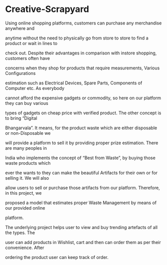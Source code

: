 # Creative-Scrapyard
Using online shopping platforms, customers can purchase any merchandise anywhere and

anytime without the need to physically go from store to store to find a product or wait in lines to

check out. Despite their advantages in comparison with instore shopping, customers often have

concerns when they shop for products that require measurements, Various Configurations

estimation such as Electrical Devices, Spare Parts, Components of Computer etc. As everybody

cannot afford the expensive gadgets or commodity, so here on our platform they can buy various

types of gadgets on cheap price with verified product. The other concept is to bring “Digital

Bhangarvala”. It means, for the product waste which are either disposable or non-Disposable we

will provide a platform to sell it by providing proper prize estimation. There are many peoples in

India who implements the concept of “Best from Waste”, by buying those waste products which

ever the wants to they can make the beautiful Artifacts for their own or for selling it. We will also

allow users to sell or purchase those artifacts from our platform. Therefore, in this project, we

proposed a model that estimates proper Waste Management by means of our provided online

platform. 

 The underlying project helps user to view and buy trending artefacts of all the types. The 

user can add products in Wishlist, cart and then can order them as per their convenience. After 

ordering the product user can keep track of order.

